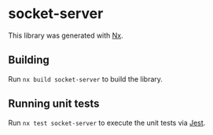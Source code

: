 # socket-server

This library was generated with [Nx](https://nx.dev).

## Building

Run `nx build socket-server` to build the library.

## Running unit tests

Run `nx test socket-server` to execute the unit tests via [Jest](https://jestjs.io).
